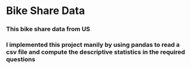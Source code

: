 # Bike Share Data
### This bike share data from US
### I implemented this project manily by using pandas to read a csv file and compute the descriptive statistics in the required questions
